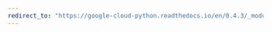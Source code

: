 ```yaml
---
redirect_to: "https://google-cloud-python.readthedocs.io/en/0.4.3/_modules/gcloud/storage/bucket.html"
---
```

